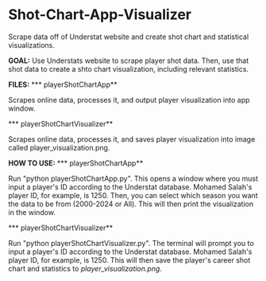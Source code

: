 # Shot-Chart-App-Visualizer
Scrape data off of Understat website and create shot chart and statistical visualizations.

**GOAL:** Use Understats website to scrape player shot data. Then, use that shot data to create a shto chart visualization, including relevant statistics.

**FILES:**
*** playerShotChartApp**

Scrapes online data, processes it, and output player visualization into app window.

*** playerShotChartVisualizer**

Scrapes online data, processes it, and saves player visualization into image called player_visualization.png.

**HOW TO USE:**
*** playerShotChartApp**

Run "python playerShotChartApp.py". This opens a window where you must input a player's ID according to the Understat database. Mohamed Salah's player ID, for example, is 1250. Then, you can select which season you want the data to be from (2000-2024 or All). This will then print the visualization in the window.

*** playerShotChartVisualizer**

Run "python playerShotChartVisualizer.py". The terminal will prompt you to input a player's ID according to the Understat database. Mohamed Salah's player ID, for example, is 1250. This will then save the player's career shot chart and statistics to _player_visualization.png_.

